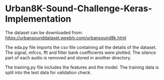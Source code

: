 # Urban8K-Sound-Challenge-Keras-Implementation

The dataset can be downloaded from:
https://urbansounddataset.weebly.com/urbansound8k.html

The eda.py file imports the csv file containing all the details of the dataset. The signal, mfccs, fft and filter bank coefficients were plotted. The silence part of each audio is removed and stored in another directory.

The training.py file includes the features and the model. The training data is split into the test data for validation check.  
